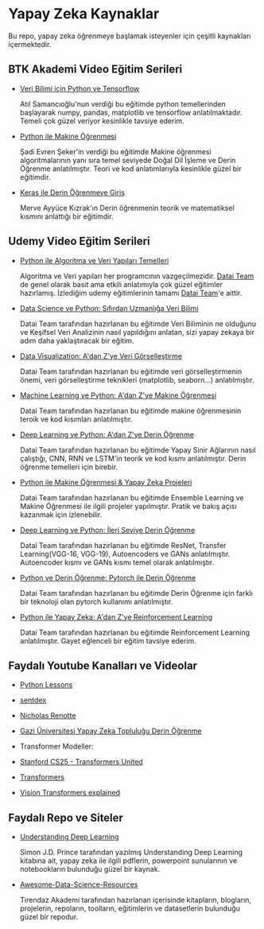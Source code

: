 # Yapay Zeka Kaynaklar
Bu repo, yapay zeka öğrenmeye başlamak isteyenler için çeşitli kaynakları içermektedir.

## BTK Akademi Video Eğitim Serileri

- [Veri Bilimi için Python ve Tensorflow](https://www.btkakademi.gov.tr/portal/course/veri-bilimi-icin-python-ve-tensorflow-11705)

  Atıl Samancıoğlu'nun verdiği bu eğitimde python temellerinden başlayarak numpy, pandas, matplotlib ve tensorflow anlatılmaktadır. Temeli çok güzel veriyor kesinlikle tavsiye ederim.
- [Python ile Makine Öğrenmesi](https://www.btkakademi.gov.tr/portal/course/python-ile-makine-ogrenmesi-11800)

  Şadi Evren Şeker'in verdiği bu eğitimde Makine öğrenmesi algoritmalarının yanı sıra temel seviyede Doğal Dil İşleme ve Derin Öğrenme anlatılmıştır. Teori ve kod anlatımlarıyla kesinlikle güzel bir eğitimdir.
- [Keras ile Derin Öğrenmeye Giriş](https://www.btkakademi.gov.tr/portal/course/keras-ile-derin-ogrenmeye-giris-10599)

  Merve Ayyüce Kızrak'ın Derin öğrenmenin teorik ve matematiksel kısmını anlattığı bir eğitimdir.

## Udemy Video Eğitim Serileri

- [Python ile Algoritma ve Veri Yapıları Temelleri](https://www.udemy.com/share/101KDM3@_7lnmZvrpn-XGGQ26nKI3lFVL1O7eIbB8ESJdekI8nndjLUe5IntJPzq4E3UfyuKoQ==/)

  Algoritma ve Veri yapıları her programcının vazgeçilmezidir. [Datai Team](https://github.com/dataiteam) de genel olarak basit ama etkili anlatımıyla çok güzel eğitimler hazırlamış. İzlediğim udemy eğitimlerinin tamamı [Datai Team](https://www.udemy.com/user/datai-team/)'e aittir.

- [Data Science ve Python: Sıfırdan Uzmanlığa Veri Bilimi](https://www.udemy.com/course/data-science-sfrdan-uzmanlga-veri-bilimi-2/)

  Datai Team tarafından hazırlanan bu eğitimde Veri Biliminin ne olduğunu ve Keşifsel Veri Analizinin nasıl yapıldığını anlatan, sizi yapay zekaya bir adım daha yaklaştıracak bir eğitim.

- [Data Visualization: A'dan Z'ye Veri Görselleştirme](https://www.udemy.com/course/data-visualization-adan-zye-veri-gorsellestirme-3/)

  Datai Team tarafından hazırlanan bu eğitimde veri görselleştirmenin önemi, veri görselleştirme teknikleri (matplotlib, seaborn...) anlatılmıştır.

- [Machine Learning ve Python: A'dan Z'ye Makine Öğrenmesi](https://www.udemy.com/course/machine-learning-ve-python-adan-zye-makine-ogrenmesi-4/)

  Datai Team tarafından hazırlanan bu eğitimde makine öğrenmesinin teroik ve kod kısımları anlatılmıştır.

- [Deep Learning ve Python: A'dan Z'ye Derin Öğrenme](https://www.udemy.com/course/deep-learning-ve-python-adan-zye-derin-ogrenme-5/)

  Datai Team tarafından hazırlanan bu eğitimde Yapay Sinir Ağlarının nasıl çalıştığı, CNN, RNN ve LSTM'in teorik ve kod kısmı anlatılmıştır. Derin öğrenme temelleri için birebir.

- [Python ile Makine Öğrenmesi & Yapay Zeka Projeleri](https://www.udemy.com/course/python-ile-makine-ogrenmesi-yapay-zeka-projeleri-52/)

  Datai Team tarafından hazırlanan bu eğitimde Ensemble Learning ve Makine Öğrenmesi ile ilgili projeler yapılmıştır. Pratik ve bakış açısı kazanmak için izlenebilir.

- [Deep Learning ve Python: İleri Seviye Derin Öğrenme](https://www.udemy.com/course/deep-learning-ve-python-ileri-seviye-derin-ogrenme-52/)

  Datai Team tarafından hazırlanan bu eğitimde ResNet, Transfer Learning(VGG-16, VGG-19), Autoencoders ve GANs anlatılmıştır. Autoencoder kısmı ve GANs kısmı temel olarak anlatılmıştır.
  
- [Python ve Derin Öğrenme: Pytorch ile Derin Öğrenme](https://www.udemy.com/course/python-ve-derin-ogrenme-pytorch-ile-derin-ogrenme-53/)

  Datai Team tarafından hazırlanan bu eğitimde Derin Öğrenme için farklı bir teknoloji olan pytorch kullanımı anlatılmıştır.

- [Python ile Yapay Zeka: A'dan Z'ye Reinforcement Learning](https://www.udemy.com/course/python-ile-yapay-zeka-adan-zye-reinforcement-learning/)

  Datai Team tarafından hazırlanan bu eğitimde Reinforcement Learning anlatılmıştır. Gayet eğlenceli bir eğitim tavsiye ederim.

## Faydalı Youtube Kanalları ve Videolar

- [Python Lessons](https://www.youtube.com/@PyLessons)
  
- [sentdex](https://www.youtube.com/@sentdex)
  
- [Nicholas Renotte](https://www.youtube.com/@NicholasRenotte)
  
- [Gazi Üniversitesi Yapay Zeka Topluluğu Derin Öğrenme](https://www.youtube.com/playlist?list=PLD3rywpyJyrVDn29aAYZ73OF1mAjk2Bal)
  
- Transformer Modeller:
  
- [Stanford CS25 - Transformers United](https://www.youtube.com/playlist?list=PLoROMvodv4rNiJRchCzutFw5ItR_Z27CM)

- [Transformers](https://www.youtube.com/playlist?list=PLbMO9c_jUD46TAokjFxdyGoWvLWaZ3uCE)

- [Vision Transformers explained](https://www.youtube.com/playlist?list=PLpZBeKTZRGPMddKHcsJAOIghV8MwzwQV6)

## Faydalı Repo ve Siteler

- [Understanding Deep Learning](https://udlbook.github.io/udlbook/)
  
  Simon J.D. Prince tarafından yazılmış Understanding Deep Learning kitabına ait, yapay zeka ile ilgili pdflerin, powerpoint sunularının ve notebookların bulunduğu güzel bir kaynak.
- [Awesome-Data-Science-Resources](https://github.com/TirendazAcademy/Awesome-Data-Science-Resources#machine-learning)
  
  Tirendaz Akademi tarafından hazırlanan içerisinde kitapların, blogların, projelerin, repoların, toolların, eğitimlerin ve datasetlerin bulunduğu güzel bir repodur.
  
